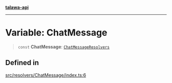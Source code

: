 [**talawa-api**](../../../README.md)

***

# Variable: ChatMessage

> `const` **ChatMessage**: [`ChatMessageResolvers`](../../../types/generatedGraphQLTypes/type-aliases/ChatMessageResolvers.md)

## Defined in

[src/resolvers/ChatMessage/index.ts:6](https://github.com/Suyash878/talawa-api/blob/f376d03c37e9acd046e7cc983947432c95f74442/src/resolvers/ChatMessage/index.ts#L6)

